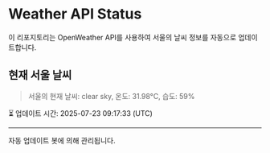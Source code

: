 
# Weather API Status

이 리포지토리는 OpenWeather API를 사용하여 서울의 날씨 정보를 자동으로 업데이트합니다.

## 현재 서울 날씨
> 서울의 현재 날씨: clear sky, 온도: 31.98°C, 습도: 59%

⏳ 업데이트 시간: 2025-07-23 09:17:33 (UTC)

---
자동 업데이트 봇에 의해 관리됩니다.
